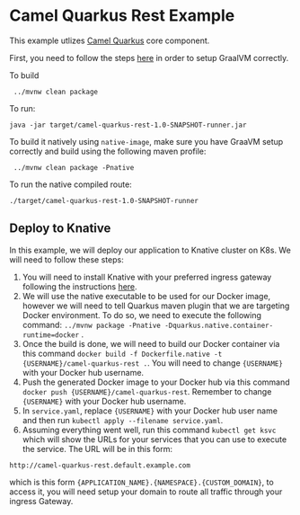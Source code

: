 # Camel Quarkus Rest Example
This example utlizes [Camel Quarkus](https://github.com/apache/camel-quarkus) core component. 

First, you need to follow the steps [here](https://camel.apache.org/camel-quarkus/latest/user-guide/first-steps.html#_prerequisites) in order to setup GraalVM correctly.

To build
```
 ../mvnw clean package
```

To run:
```
java -jar target/camel-quarkus-rest-1.0-SNAPSHOT-runner.jar 
```

To build it natively using `native-image`, make sure you have GraaVM setup correctly and build using the following maven profile:
```
 ../mvnw clean package -Pnative
```

To run the native compiled route:
```
./target/camel-quarkus-rest-1.0-SNAPSHOT-runner 
```

## Deploy to Knative
In this example, we will deploy our application to Knative cluster on K8s. We will need to follow these steps:

1.  You will need to install Knative with your preferred ingress gateway following the instructions [here](https://knative.dev/docs/install/any-kubernetes-cluster/).
1.  We will use the native executable to be used for our Docker image, however we will need to tell Quarkus maven plugin that we are targeting Docker environment. To do so, we need to execute the following command:
`
../mvnw package -Pnative -Dquarkus.native.container-runtime=docker
` .
1. Once the build is done, we will need to build our Docker container via this command `docker build -f Dockerfile.native -t {USERNAME}/camel-quarkus-rest .`. You will need to change `{USERNAME}` with your Docker hub username.
1. Push the generated Docker image to your Docker hub via this command `docker push {USERNAME}/camel-quarkus-rest`. Remember to change 
`{USERNAME}` with your Docker hub username.
1. In `service.yaml`, replace `{USERNAME}` with your Docker hub user name and then run `kubectl apply --filename service.yaml`.
1. Assuming everything went well, run this command `kubectl get ksvc` which will show the URLs for your services that you can use to execute the service. The URL will be in this form: 
```
http://camel-quarkus-rest.default.example.com
``` 
which is this form `{APPLICATION_NAME}.{NAMESPACE}.{CUSTOM_DOMAIN}`, to access it, you will need setup your domain to route all traffic through your ingress Gateway. 
